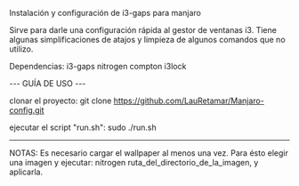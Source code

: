 Instalación y configuración de i3-gaps para manjaro

Sirve para darle una configuración rápida al gestor de ventanas i3.
Tiene algunas simplificaciones de atajos y limpieza de algunos comandos que no utilizo. 


Dependencias:
i3-gaps
nitrogen
compton
i3lock




--- GUÍA DE USO ---

clonar el proyecto: git clone https://github.com/LauRetamar/Manjaro-config.git

ejecutar el script "run.sh": sudo ./run.sh

--------------------


NOTAS:
Es necesario cargar el wallpaper al menos una vez. Para ésto elegir una imagen y ejecutar: nitrogen ruta_del_directorio_de_la_imagen, y aplicarla.
